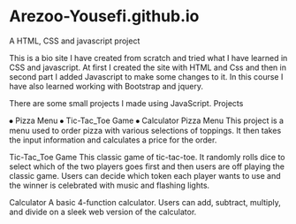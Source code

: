 # Arezoo-Yousefi.github.io
A HTML, CSS and javascript project

This is a bio site I have created from scratch and tried what I have learned in CSS and javascript.
At first I created the site with HTML and Css and then in second part I added Javascript to make some changes to it.
In this course I have also learned working with Bootstrap and jquery.

There are some small projects I made using JavaScript.
Projects

⦁	Pizza Menu
⦁	Tic-Tac_Toe Game
⦁	Calculator
Pizza Menu
This project is a menu used to order pizza with various selections of toppings. It then takes the input information and calculates a price for the order.

Tic-Tac_Toe Game
This classic game of tic-tac-toe. It randomly rolls dice to select which of the two players goes first and then users are off playing the classic game. Users can decide which token each player wants to use and the winner is celebrated with music and flashing lights. 

Calculator
A basic 4-function calculator. Users can add, subtract, multiply, and divide on a sleek web version of the calculator.

